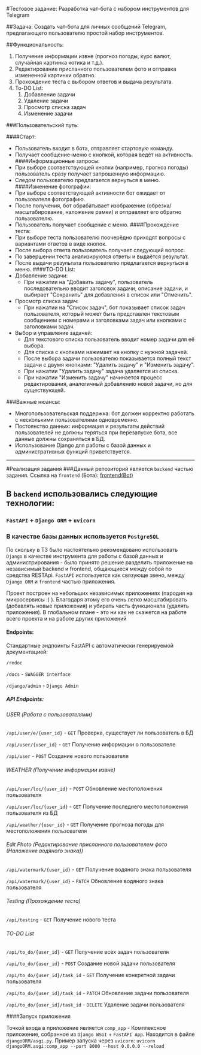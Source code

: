 #Тестовое задание: Разработка чат-бота с набором инструментов для Telegram

##Задача:
Создать чат-бота для личных сообщений Telegram, предлагающего пользователю простой набор инструментов.

##Функциональность:
1) Получение информации извне (прогноз погоды, курс валют, случайная картинка котика и т.д.).
2) Редактирование присланного пользователем фото и отправка измененной картинки обратно.
3) Прохождение теста с выбором ответов и выдача результата.
4) To-DO List:
    1) Добавление задачи
    2) Удаление задачи
    3) Просмотр списка задач
    4) Изменение задачи

###Пользовательский путь:

####Старт:
- Пользователь входит в бота, отправляет стартовую команду.
- Получает сообщение-меню с кнопкой, которая ведёт на активность.
####Информационные запросы:
- При выборе соответствующей кнопки (например, прогноз погоды) пользователь сразу получает запрошенную информацию.
- Следом пользователю предлагается вернуться в меню.
####Изменение фотографии:
- При выборе соответствующей активности бот ожидает от пользователя фотографию.
- После получения, бот обрабатывает изображение (обрезка/масштабирование, наложение рамки) и отправляет его обратно пользователю.
- Пользователь получает сообщение с меню.
####Прохождение теста:
- При выборе теста пользователю поочерёдно приходят вопросы с вариантами ответов в виде кнопок.
- После выбора ответа пользователь получает следующий вопрос.
- По завершении теста анализируются ответы и выдаётся результат.
- После выдачи результата пользователю предлагается вернуться в меню.
####TO-DO List:
- Добавление задачи:
    - При нажатии на "Добавить задачу", пользователь последовательно вводит заголовок задачи, описание задачи, и выбирает "Сохранить" для добавления в список или "Отменить".
- Просмотр списка задач:
    - При нажатии на "Список задач", бот показывает список задач пользователя, который может быть представлен текстовым сообщением с номерами и заголовками задач или кнопками с заголовками задач.
- Выбор и управление задачей:
    - Для текстового списка пользователь вводит номер задачи для её выбора.
    - Для списка с кнопками нажимает на кнопку с нужной задачей.
    - После выбора задачи пользователю показывается полный текст задачи с двумя кнопками: "Удалить задачу" и "Изменить задачу".
    - При нажатии "Удалить задачу" задача удаляется из списка.
    - При нажатии "Изменить задачу" начинается процесс редактирования, аналогичный добавлению новой задачи, но для существующей.

###Важные нюансы:
- Многопользовательская поддержка: бот должен корректно работать с несколькими пользователями одновременно.
- Постоянство данных: информация и результаты действий пользователей не должны теряться при перезапуске бота, все данные должны сохраняться в БД.
- Использование Django для работы с базой данных и административных функций приветствуется.

__________


#Реализация задания
###Данный репозиторий является `backend` частью задания. Ссылка на `frontend` (Бота): [frontend(Bot)](https://github.com/DespLegion/TestTaskMultiBotBot)

## В `backend` использовались следующие технологии:
### `FastAPI` + `Django ORM` + `uvicorn`
### В качестве базы данных используется `PostgreSQL`

По скольку в ТЗ было настоятельно рекомендовано использовать `Django` в качестве инструмента
для работы с базой данных и администрирования - было принято решение разделить
приложение на независимый backend и frontend, общающиеся между собой по средства RESTApi.
`FastAPI` используется как связующе звено, между `Django ORM` и `frontend` частью
приложения.

Проект построен на небольших независимых приложениях (пародия на микросервисы :) ).
Благодаря этому его очень легко масштабировать (добавлять новые приложения) и убирать часть функционала
(удалять приложения). В глобальном плане - это ни как не скажется на работе всего проекта
и на работе других приложений

#### Endpoints:

Стандартные эндпоинты FastAPI с автоматически генерируемой документацией:

`/redoc`

`/docs` - `SWAGGER interface`

`/django/admin` - `Django Admin`

##### API Endpoints:

###### USER (Работа с пользователями)
`/api/user/e/{user_id}` - `GET` Проверка, существует ли пользователь в БД

`/api/user/{user_id}` - `GET` Получение информации о пользователе

`/api/user` - `POST` Создание нового пользователя

###### WEATHER (Получение информации извне)
`/api/user/loc/{user_id}` - `POST` Обновление местоположения пользователя

`/api/user/loc/{user_id}` - `GET` Получение последнего местоположения пользователя из БД

`/api/weather/{user_id}` - `GET` Получение прогноза погоды для местоположения пользователя


###### Edit Photo (Редактирование присланного пользователем фото (Наложение водяного знака))
`/api/watermark/{user_id}` - `GET` Получение водяного знака пользователя

`/api/watermark/{user_id}` - `PATCH` Обновление водяного знака пользователя


###### Testing (Прохождение теста)

`/api/testing` - `GET` Получение нового теста


###### TO-DO List

`/api/to_do/{user_id}` - `GET` Получение всех задач пользователя

`/api/to_do/{user_id}` - `POST` Создание новой задачи пользователя

`/api/to_do/{user_id}/task_id` - `GET` Получение конкретной задачи пользователя

`/api/to_do/{user_id}/task_id` - `PATCH` Обновление задачи пользователя

`/api/to_do/{user_id}/task_id` - `DELETE` Удаление задачи пользователя


####Запуск приложения

Точкой входа в приложение является `comp_app` - 
Комплексное приложение, собранное из `Django WSGI` + `FastAPI App`. Находится в файле
`djangoORM/asgi.py`.
Пример запуска через `uvicorn`: `uvicorn djangoORM.asgi:comp_app --port 8000 --host 0.0.0.0 --reload`
